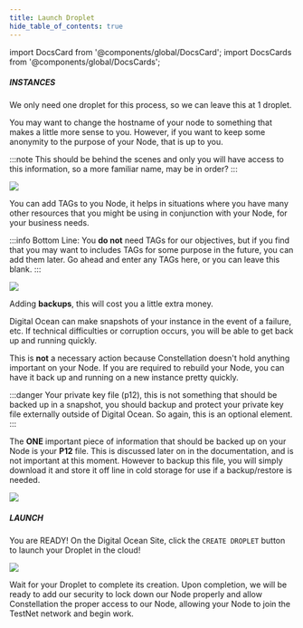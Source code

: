 ```yaml
---
title: Launch Droplet
hide_table_of_contents: true
---
```


import DocsCard from '@components/global/DocsCard';
import DocsCards from '@components/global/DocsCards';

<head>
  <title>Digital Ocean</title>
  <meta
    name="description"
    content="Final Steps towards launching a Digital Ocean Droplet in the Digital Ocean cloud."
  />
  <style>{`
    :root {
      --doc-item-container-width: 60rem;
    }
  `}
  </style>
</head>

##### INSTANCES

We only need one droplet for this process, so we can leave this at 1 droplet.


You may want to change the hostname of your node to something that makes a little more sense to you. However, if you want to keep some anonymity to the purpose of your Node, that is up to you.

:::note
This should be behind the scenes and only you will have access to this information, so a more familiar name, may be in order?
:::

![](/img/validator_nodes/node-do-launch1.png)


You can add TAGs to you Node, it helps in situations where you have many other resources that you might be using in conjunction with your Node, for your business needs.

:::info
Bottom Line: You **do not** need TAGs for our objectives, but if you find that you may want to includes TAGs for some purpose in the future, you can add them later. Go ahead and enter any TAGs here, or you can leave this blank.
:::

![](/img/validator_nodes/node-do-launch2.png)

Adding **backups**, this will cost you a little extra money. 

Digital Ocean can make snapshots of your instance in the event of a failure, etc. If technical difficulties or corruption occurs, you will be able to get back up and running quickly.

This is **not** a necessary action because Constellation doesn't hold anything important on your Node. If you are required to rebuild your Node, you can have it back up and running on a new instance pretty quickly. 

:::danger
Your private key file (p12), this is not something that should be backed up in a snapshot, you should backup and protect your private key file externally outside of Digital Ocean. So again, this is an optional element.
:::

The **ONE** important piece of information that should be backed up on your Node is your **P12** file.  This is discussed later on in the documentation, and is not important at this moment.  However to backup this file, you will simply download it and store it off line in cold storage for use if a backup/restore is needed.

![](/img/validator_nodes/node-do-launch2.png)

##### LAUNCH

You are READY! On the Digital Ocean Site, click the `CREATE DROPLET` button to launch your Droplet in the cloud!

![](/img/validator_nodes/node-do-launch3.png)

Wait for your Droplet to complete its creation. Upon completion, we will be ready to add our security to lock down our Node properly and allow Constellation the proper access to our Node, allowing your Node to join the TestNet network and begin work.